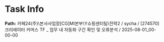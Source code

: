 # Task Info

**Path:** 카페24(주)\본사사업장\[CG]MI본부\Y쇼핑센터팀\전략2 / sycha / [274570] 크리에이터 커머스 TF _ 업무 내 자동화 구간 확인 및 오류분석 / 2025-08-01_00-00-00

